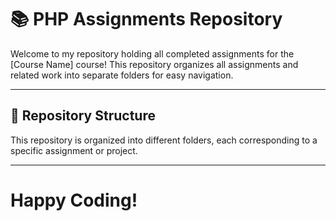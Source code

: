 # 📚 PHP Assignments Repository

Welcome to my repository holding all completed assignments for the [Course Name] course! This repository organizes all assignments and related work into separate folders for easy navigation.

---

## 📝 Repository Structure

This repository is organized into different folders, each corresponding to a specific assignment or project.

---

# Happy Coding!

